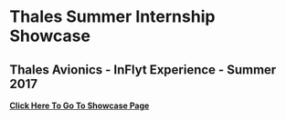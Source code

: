 # Thales Summer Internship Showcase
## Thales Avionics - InFlyt Experience - Summer 2017

**[Click Here To Go To Showcase Page](https://peternmai.github.io/Thales_Internship)**
